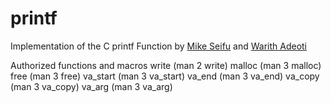 # printf

Implementation of the C printf Function by [Mike Seifu](https://github.com/mickyse06) and [Warith Adeoti](https://github.com/SpecialDude)

Authorized functions and macros
write (man 2 write)
malloc (man 3 malloc)
free (man 3 free)
va_start (man 3 va_start)
va_end (man 3 va_end)
va_copy (man 3 va_copy)
va_arg (man 3 va_arg)